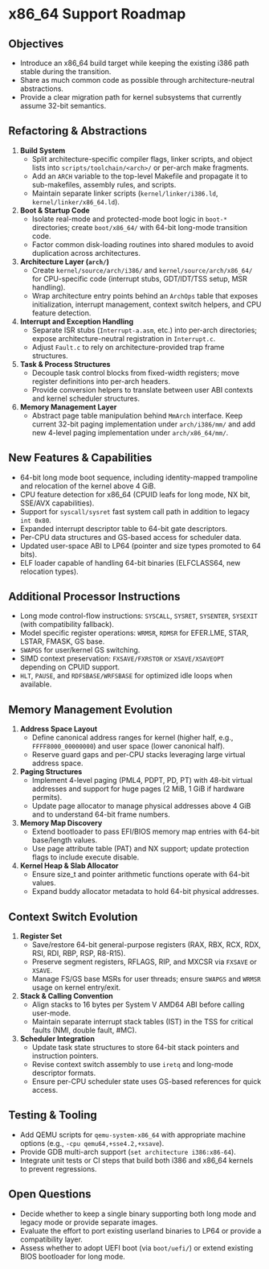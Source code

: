 # x86_64 Support Roadmap

## Objectives
- Introduce an x86_64 build target while keeping the existing i386 path stable during the transition.
- Share as much common code as possible through architecture-neutral abstractions.
- Provide a clear migration path for kernel subsystems that currently assume 32-bit semantics.

## Refactoring & Abstractions
1. **Build System**
   - Split architecture-specific compiler flags, linker scripts, and object lists into `scripts/toolchain/<arch>/` or per-arch make fragments.
   - Add an `ARCH` variable to the top-level Makefile and propagate it to sub-makefiles, assembly rules, and scripts.
   - Maintain separate linker scripts (`kernel/linker/i386.ld`, `kernel/linker/x86_64.ld`).
2. **Boot & Startup Code**
   - Isolate real-mode and protected-mode boot logic in `boot-*` directories; create `boot/x86_64/` with 64-bit long-mode transition code.
   - Factor common disk-loading routines into shared modules to avoid duplication across architectures.
3. **Architecture Layer (`arch/`)**
   - Create `kernel/source/arch/i386/` and `kernel/source/arch/x86_64/` for CPU-specific code (interrupt stubs, GDT/IDT/TSS setup, MSR handling).
   - Wrap architecture entry points behind an `ArchOps` table that exposes initialization, interrupt management, context switch helpers, and CPU feature detection.
4. **Interrupt and Exception Handling**
   - Separate ISR stubs (`Interrupt-a.asm`, etc.) into per-arch directories; expose architecture-neutral registration in `Interrupt.c`.
   - Adjust `Fault.c` to rely on architecture-provided trap frame structures.
5. **Task & Process Structures**
   - Decouple task control blocks from fixed-width registers; move register definitions into per-arch headers.
   - Provide conversion helpers to translate between user ABI contexts and kernel scheduler structures.
6. **Memory Management Layer**
   - Abstract page table manipulation behind `MmArch` interface. Keep current 32-bit paging implementation under `arch/i386/mm/` and add new 4-level paging implementation under `arch/x86_64/mm/`.

## New Features & Capabilities
- 64-bit long mode boot sequence, including identity-mapped trampoline and relocation of the kernel above 4 GiB.
- CPU feature detection for x86_64 (CPUID leafs for long mode, NX bit, SSE/AVX capabilities).
- Support for `syscall/sysret` fast system call path in addition to legacy `int 0x80`.
- Expanded interrupt descriptor table to 64-bit gate descriptors.
- Per-CPU data structures and GS-based access for scheduler data.
- Updated user-space ABI to LP64 (pointer and size types promoted to 64 bits).
- ELF loader capable of handling 64-bit binaries (ELFCLASS64, new relocation types).

## Additional Processor Instructions
- Long mode control-flow instructions: `SYSCALL`, `SYSRET`, `SYSENTER`, `SYSEXIT` (with compatibility fallback).
- Model specific register operations: `WRMSR`, `RDMSR` for EFER.LME, STAR, LSTAR, FMASK, GS base.
- `SWAPGS` for user/kernel GS switching.
- SIMD context preservation: `FXSAVE/FXRSTOR` or `XSAVE/XSAVEOPT` depending on CPUID support.
- `HLT`, `PAUSE`, and `RDFSBASE/WRFSBASE` for optimized idle loops when available.

## Memory Management Evolution
1. **Address Space Layout**
   - Define canonical address ranges for kernel (higher half, e.g., `FFFF8000_00000000`) and user space (lower canonical half).
   - Reserve guard gaps and per-CPU stacks leveraging large virtual address space.
2. **Paging Structures**
   - Implement 4-level paging (PML4, PDPT, PD, PT) with 48-bit virtual addresses and support for huge pages (2 MiB, 1 GiB if hardware permits).
   - Update page allocator to manage physical addresses above 4 GiB and to understand 64-bit frame numbers.
3. **Memory Map Discovery**
   - Extend bootloader to pass EFI/BIOS memory map entries with 64-bit base/length values.
   - Use page attribute table (PAT) and NX support; update protection flags to include execute disable.
4. **Kernel Heap & Slab Allocator**
   - Ensure size_t and pointer arithmetic functions operate with 64-bit values.
   - Expand buddy allocator metadata to hold 64-bit physical addresses.

## Context Switch Evolution
1. **Register Set**
   - Save/restore 64-bit general-purpose registers (RAX, RBX, RCX, RDX, RSI, RDI, RBP, RSP, R8-R15).
   - Preserve segment registers, RFLAGS, RIP, and MXCSR via `FXSAVE` or `XSAVE`.
   - Manage FS/GS base MSRs for user threads; ensure `SWAPGS` and `WRMSR` usage on kernel entry/exit.
2. **Stack & Calling Convention**
   - Align stacks to 16 bytes per System V AMD64 ABI before calling user-mode.
   - Maintain separate interrupt stack tables (IST) in the TSS for critical faults (NMI, double fault, #MC).
3. **Scheduler Integration**
   - Update task state structures to store 64-bit stack pointers and instruction pointers.
   - Revise context switch assembly to use `iretq` and long-mode descriptor formats.
   - Ensure per-CPU scheduler state uses GS-based references for quick access.

## Testing & Tooling
- Add QEMU scripts for `qemu-system-x86_64` with appropriate machine options (e.g., `-cpu qemu64,+sse4.2,+xsave`).
- Provide GDB multi-arch support (`set architecture i386:x86-64`).
- Integrate unit tests or CI steps that build both i386 and x86_64 kernels to prevent regressions.

## Open Questions
- Decide whether to keep a single binary supporting both long mode and legacy mode or provide separate images.
- Evaluate the effort to port existing userland binaries to LP64 or provide a compatibility layer.
- Assess whether to adopt UEFI boot (via `boot/uefi/`) or extend existing BIOS bootloader for long mode.
